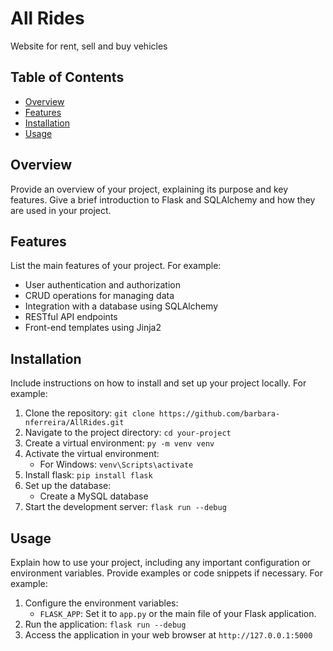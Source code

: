# All Rides

Website for rent, sell and buy vehicles

## Table of Contents

- [Overview](#overview)
- [Features](#features)
- [Installation](#installation)
- [Usage](#usage)

## Overview

Provide an overview of your project, explaining its purpose and key features. Give a brief introduction to Flask and SQLAlchemy and how they are used in your project.

## Features

List the main features of your project. For example:

- User authentication and authorization
- CRUD operations for managing data
- Integration with a database using SQLAlchemy
- RESTful API endpoints
- Front-end templates using Jinja2

## Installation

Include instructions on how to install and set up your project locally. For example:

1. Clone the repository: `git clone https://github.com/barbara-nferreira/AllRides.git`
2. Navigate to the project directory: `cd your-project`
3. Create a virtual environment: `py -m venv venv`
4. Activate the virtual environment:
   - For Windows: `venv\Scripts\activate`
5. Install flask: `pip install flask`
6. Set up the database:
   - Create a MySQL database
7. Start the development server: `flask run --debug`

## Usage

Explain how to use your project, including any important configuration or environment variables. Provide examples or code snippets if necessary. For example:

1. Configure the environment variables:
   - `FLASK_APP`: Set it to `app.py` or the main file of your Flask application.
2. Run the application: `flask run --debug`
3. Access the application in your web browser at `http://127.0.0.1:5000`


